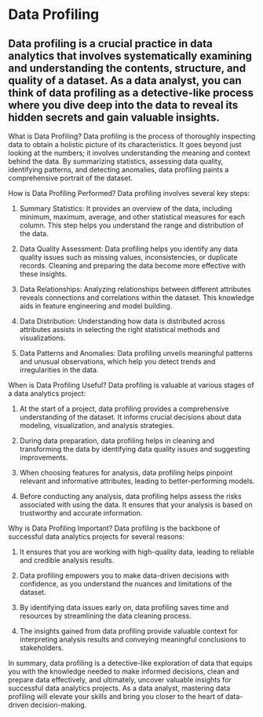 # Data Profiling
## Data profiling is a crucial practice in data analytics that involves systematically examining and understanding the contents, structure, and quality of a dataset. As a data analyst, you can think of data profiling as a detective-like process where you dive deep into the data to reveal its hidden secrets and gain valuable insights.

What is Data Profiling?
Data profiling is the process of thoroughly inspecting data to obtain a holistic picture of its characteristics. It goes beyond just looking at the numbers; it involves understanding the meaning and context behind the data. By summarizing statistics, assessing data quality, identifying patterns, and detecting anomalies, data profiling paints a comprehensive portrait of the dataset.

How is Data Profiling Performed?
Data profiling involves several key steps:
1. Summary Statistics: It provides an overview of the data, including minimum, maximum, average, and other statistical measures for each column. This step helps you understand the range and distribution of the data.

2. Data Quality Assessment: Data profiling helps you identify any data quality issues such as missing values, inconsistencies, or duplicate records. Cleaning and preparing the data become more effective with these insights.

3. Data Relationships: Analyzing relationships between different attributes reveals connections and correlations within the dataset. This knowledge aids in feature engineering and model building.

4. Data Distribution: Understanding how data is distributed across attributes assists in selecting the right statistical methods and visualizations.

5. Data Patterns and Anomalies: Data profiling unveils meaningful patterns and unusual observations, which help you detect trends and irregularities in the data.

When is Data Profiling Useful?
Data profiling is valuable at various stages of a data analytics project:
1. At the start of a project, data profiling provides a comprehensive understanding of the dataset. It informs crucial decisions about data modeling, visualization, and analysis strategies.

2. During data preparation, data profiling helps in cleaning and transforming the data by identifying data quality issues and suggesting improvements.

3. When choosing features for analysis, data profiling helps pinpoint relevant and informative attributes, leading to better-performing models.

4. Before conducting any analysis, data profiling helps assess the risks associated with using the data. It ensures that your analysis is based on trustworthy and accurate information.

Why is Data Profiling Important?
Data profiling is the backbone of successful data analytics projects for several reasons:
1. It ensures that you are working with high-quality data, leading to reliable and credible analysis results.

2. Data profiling empowers you to make data-driven decisions with confidence, as you understand the nuances and limitations of the dataset.

3. By identifying data issues early on, data profiling saves time and resources by streamlining the data cleaning process.

4. The insights gained from data profiling provide valuable context for interpreting analysis results and conveying meaningful conclusions to stakeholders.

In summary, data profiling is a detective-like exploration of data that equips you with the knowledge needed to make informed decisions, clean and prepare data effectively, and ultimately, uncover valuable insights for successful data analytics projects. As a data analyst, mastering data profiling will elevate your skills and bring you closer to the heart of data-driven decision-making.
